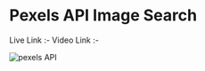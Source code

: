 # Pexels API Image Search

Live Link :-
Video Link :-

![pexels API](https://github.com/user-attachments/assets/13cab4d2-0b44-4391-9b69-5f877641f6b4)

